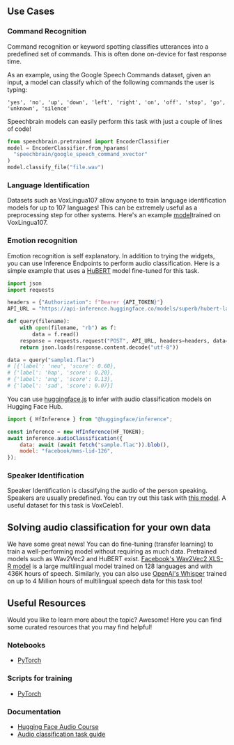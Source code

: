 ## Use Cases

### Command Recognition

Command recognition or keyword spotting classifies utterances into a predefined set of commands. This is often done on-device for fast response time.

As an example, using the Google Speech Commands dataset, given an input, a model can classify which of the following commands the user is typing:

```
'yes', 'no', 'up', 'down', 'left', 'right', 'on', 'off', 'stop', 'go', 'unknown', 'silence'
```

Speechbrain models can easily perform this task with just a couple of lines of code!

```python
from speechbrain.pretrained import EncoderClassifier
model = EncoderClassifier.from_hparams(
  "speechbrain/google_speech_command_xvector"
)
model.classify_file("file.wav")
```

### Language Identification

Datasets such as VoxLingua107 allow anyone to train language identification models for up to 107 languages! This can be extremely useful as a preprocessing step for other systems. Here's an example [model](https://huggingface.co/TalTechNLP/voxlingua107-epaca-tdnn)trained on VoxLingua107.

### Emotion recognition

Emotion recognition is self explanatory. In addition to trying the widgets, you can use Inference Endpoints to perform audio classification. Here is a simple example that uses a [HuBERT](https://huggingface.co/superb/hubert-large-superb-er) model fine-tuned for this task.

```python
import json
import requests

headers = {"Authorization": f"Bearer {API_TOKEN}"}
API_URL = "https://api-inference.huggingface.co/models/superb/hubert-large-superb-er"

def query(filename):
    with open(filename, "rb") as f:
        data = f.read()
    response = requests.request("POST", API_URL, headers=headers, data=data)
    return json.loads(response.content.decode("utf-8"))

data = query("sample1.flac")
# [{'label': 'neu', 'score': 0.60},
# {'label': 'hap', 'score': 0.20},
# {'label': 'ang', 'score': 0.13},
# {'label': 'sad', 'score': 0.07}]
```

You can use [huggingface.js](https://github.com/huggingface/huggingface.js) to infer with audio classification models on Hugging Face Hub.

```javascript
import { HfInference } from "@huggingface/inference";

const inference = new HfInference(HF_TOKEN);
await inference.audioClassification({
	data: await (await fetch("sample.flac")).blob(),
	model: "facebook/mms-lid-126",
});
```

### Speaker Identification

Speaker Identification is classifying the audio of the person speaking. Speakers are usually predefined. You can try out this task with [this model](https://huggingface.co/superb/wav2vec2-base-superb-sid). A useful dataset for this task is VoxCeleb1.

## Solving audio classification for your own data

We have some great news! You can do fine-tuning (transfer learning) to train a well-performing model without requiring as much data. Pretrained models such as Wav2Vec2 and HuBERT exist. [Facebook's Wav2Vec2 XLS-R model](https://huggingface.co/docs/transformers/model_doc/xlsr_wav2vec2) is a large multilingual model trained on 128 languages and with 436K hours of speech. Similarly, you can also use [OpenAI's Whisper](https://huggingface.co/docs/transformers/model_doc/whisper) trained on up to 4 Million hours of multilingual speech data for this task too!

## Useful Resources

Would you like to learn more about the topic? Awesome! Here you can find some curated resources that you may find helpful!

### Notebooks

- [PyTorch](https://colab.research.google.com/github/huggingface/notebooks/blob/master/examples/audio_classification.ipynb)

### Scripts for training

- [PyTorch](https://github.com/huggingface/transformers/tree/main/examples/pytorch/audio-classification)

### Documentation

- [Hugging Face Audio Course](https://huggingface.co/learn/audio-course/chapter4/introduction)
- [Audio classification task guide](https://huggingface.co/docs/transformers/tasks/audio_classification)
